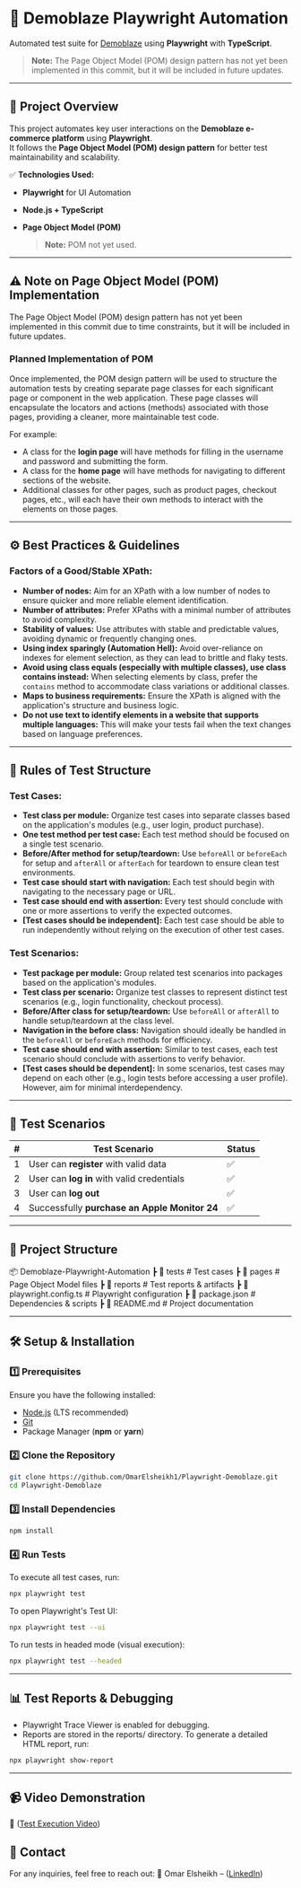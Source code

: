# 🚀 Demoblaze Playwright Automation  

Automated test suite for [Demoblaze](https://www.demoblaze.com/) using **Playwright** with **TypeScript**.  

> **Note:** The Page Object Model (POM) design pattern has not yet been implemented in this commit, but it will be included in future updates.

---

## 📌 Project Overview  

This project automates key user interactions on the **Demoblaze e-commerce platform** using **Playwright**.  
It follows the **Page Object Model (POM) design pattern** for better test maintainability and scalability.  

✅ **Technologies Used:**  
- **Playwright** for UI Automation  
- **Node.js + TypeScript**  
- **Page Object Model (POM)**
  
  > **Note:** POM not yet used.

---
## ⚠️ Note on Page Object Model (POM) Implementation

The Page Object Model (POM) design pattern has not yet been implemented in this commit due to time constraints, but it will be included in future updates.

### Planned Implementation of POM
Once implemented, the POM design pattern will be used to structure the automation tests by creating separate page classes for each significant page or component in the web application. These page classes will encapsulate the locators and actions (methods) associated with those pages, providing a cleaner, more maintainable test code.

For example:
- A class for the **login page** will have methods for filling in the username and password and submitting the form.
- A class for the **home page** will have methods for navigating to different sections of the website.
- Additional classes for other pages, such as product pages, checkout pages, etc., will each have their own methods to interact with the elements on those pages.

---
## ⚙️ Best Practices & Guidelines  

### Factors of a Good/Stable XPath:
- **Number of nodes:** Aim for an XPath with a low number of nodes to ensure quicker and more reliable element identification.
- **Number of attributes:** Prefer XPaths with a minimal number of attributes to avoid complexity.
- **Stability of values:** Use attributes with stable and predictable values, avoiding dynamic or frequently changing ones.
- **Using index sparingly (Automation Hell):** Avoid over-reliance on indexes for element selection, as they can lead to brittle and flaky tests.
- **Avoid using class equals (especially with multiple classes), use class contains instead:** When selecting elements by class, prefer the `contains` method to accommodate class variations or additional classes.
- **Maps to business requirements:** Ensure the XPath is aligned with the application's structure and business logic.
- **Do not use text to identify elements in a website that supports multiple languages:** This will make your tests fail when the text changes based on language preferences.

---

## 📝 Rules of Test Structure  

### **Test Cases:**
- **Test class per module:** Organize test cases into separate classes based on the application's modules (e.g., user login, product purchase).
- **One test method per test case:** Each test method should be focused on a single test scenario.
- **Before/After method for setup/teardown:** Use `beforeAll` or `beforeEach` for setup and `afterAll` or `afterEach` for teardown to ensure clean test environments.
- **Test case should start with navigation:** Each test should begin with navigating to the necessary page or URL.
- **Test case should end with assertion:** Every test should conclude with one or more assertions to verify the expected outcomes.
- **[Test cases should be independent]:** Each test case should be able to run independently without relying on the execution of other test cases.

### **Test Scenarios:**
- **Test package per module:** Group related test scenarios into packages based on the application's modules.
- **Test class per scenario:** Organize test classes to represent distinct test scenarios (e.g., login functionality, checkout process).
- **Before/After class for setup/teardown:** Use `beforeAll` or `afterAll` to handle setup/teardown at the class level.
- **Navigation in the before class:** Navigation should ideally be handled in the `beforeAll` or `beforeEach` methods for efficiency.
- **Test case should end with assertion:** Similar to test cases, each test scenario should conclude with assertions to verify behavior.
- **[Test cases should be dependent]:** In some scenarios, test cases may depend on each other (e.g., login tests before accessing a user profile). However, aim for minimal interdependency.

---

## 📝 Test Scenarios  

| #  | Test Scenario                                      | Status |
|----|--------------------------------------------------|--------|
| 1  | User can **register** with valid data           | ✅      |
| 2  | User can **log in** with valid credentials      | ✅      |
| 3  | User can **log out**                             | ✅      |
| 4  | Successfully **purchase an Apple Monitor 24**   | ✅      |

---

## 📂 Project Structure  

📦 Demoblaze-Playwright-Automation ┣ 📂 tests # Test cases ┣ 📂 pages # Page Object Model files ┣ 📂 reports # Test reports & artifacts ┣ 📄 playwright.config.ts # Playwright configuration ┣ 📄 package.json # Dependencies & scripts ┣ 📄 README.md # Project documentation



---

## 🛠 Setup & Installation  

### 1️⃣ Prerequisites  
Ensure you have the following installed:  
- [Node.js](https://nodejs.org/) (LTS recommended)  
- [Git](https://git-scm.com/)  
- Package Manager (**npm** or **yarn**)  

### 2️⃣ Clone the Repository  
```sh
git clone https://github.com/OmarElsheikh1/Playwright-Demoblaze.git
cd Playwright-Demoblaze
```

### 3️⃣ Install Dependencies  
```sh
npm install
```

### 4️⃣ Run Tests
To execute all test cases, run:

```sh
npx playwright test
```

To open Playwright's Test UI:

```sh
npx playwright test --ui
```

To run tests in headed mode (visual execution):

```sh
npx playwright test --headed
```

---

## 📊 Test Reports & Debugging
- Playwright Trace Viewer is enabled for debugging.
- Reports are stored in the reports/ directory.
To generate a detailed HTML report, run:

```sh
npx playwright show-report
```

---

## 📹 Video Demonstration
🔗 ([Test Execution Video](https://drive.google.com/file/d/1B7ZJ2XAng1B3nTCDNNZ18inL_0DN2eUy/view?usp=drive_link))


## 📧 Contact
For any inquiries, feel free to reach out:
📩 Omar Elsheikh – ([LinkedIn](https://www.linkedin.com/in/omar-elsheikh1999/))
